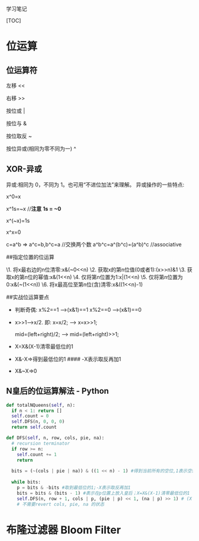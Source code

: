 学习笔记

[TOC]

# 位运算

## 位运算符

左移	<<

右移	>>

按位或	|

按位与	&

按位取反	~

按位异或(相同为零不同为一)	^



## XOR-异或

异或:相同为 0，不同为 1。也可用“不进位加法”来理解。 异或操作的一些特点:

 x^0=x

x^1s=~x //**注意** **1s = ~0**

x^(~x)=1s

x^x=0

c=a^b => a^c=b,b^c=a //交换两个数 a^b^c=a^(b^c)=(a^b)^c //associative



##指定位置的位运算

\1. 将x最右边的n位清零:x&(~0<<n)
 \2. 获取x的第n位值(0或者1):(x>>n)&1
 \3. 获取x的第n位的幂值:x&(1<<n)
 \4. 仅将第n位置为1:x|(1<<n)
 \5. 仅将第n位置为0:x&(~(1<<n))
 \6. 将x最高位至第n位(含)清零:x&((1<<n)-1)



##实战位运算要点

- 判断奇偶:
   x%2==1 —>(x&1)==1 x%2==0 —>(x&1)==0

- x>>1—>x/2.
   即: x=x/2; —> x=x>>1;

  mid=(left+right)/2; —> mid=(left+right)>>1;

- X=X&(X-1)清零最低位的1

- X&-X=>得到最低位的1     ####  -X表示取反再加1

- X&~X=>0



## N皇后的位运算解法 - Python

```python
def totalNQueens(self, n):
  if n < 1: return []
  self.count = 0
  self.DFS(n, 0, 0, 0)
  return self.count

def DFS(self, n, row, cols, pie, na):
  # recursion terminator
  if row >= n:
    self.count += 1
    return
  
  bits = (~(cols | pie | na)) & ((1 << n) - 1) #得到当前所有的空位,1表示空位，可以放，0表示不能放;将x最高位至第n位(含)清零:x&((1<<n)-1)
  
  while bits:
    p = bits & -bits #取到最低位的1;-X表示取反再加1
    bits = bits & (bits - 1) #表示在p位置上放入皇后；X=X&(X-1)清零最低位的1
    self.DFS(n, row + 1, cols | p, (pie | p) << 1, (na | p) >> 1) # (X | p) 表示pie或na在p位置由0变为1，即相应位置被pie或na占据了
    # 不需要revert cols, pie, na 的状态
```





# 布隆过滤器 Bloom Filter


